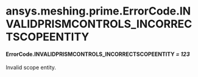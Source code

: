# ansys.meshing.prime.ErrorCode.INVALIDPRISMCONTROLS_INCORRECTSCOPEENTITY

#### ErrorCode.INVALIDPRISMCONTROLS_INCORRECTSCOPEENTITY *= 123*

Invalid scope entity.

<!-- !! processed by numpydoc !! -->
